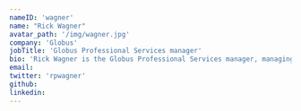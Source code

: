 ```yaml
---
nameID: 'wagner'
name: "Rick Wagner"
avatar_path: '/img/wagner.jpg'
company: 'Globus'
jobTitle: 'Globus Professional Services manager'
bio: 'Rick Wagner is the Globus Professional Services manager, managing a team of engineers supporting organizations and research projects in solving large-scale and complex data management challenges. He was the HPC Systems Manager at the San Diego Supercomputer Center and Rick starting point in research was computational astrophysics.'
email: 
twitter: 'rpwagner'
github: 
linkedin:
---
```

